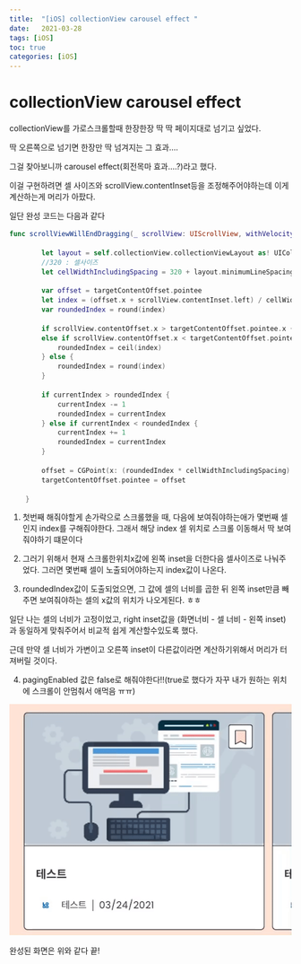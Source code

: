 ```yaml
---
title:  "[iOS] collectionView carousel effect "
date:   2021-03-28
tags: [iOS]
toc: true 
categories: [iOS]
---
```


# collectionView carousel effect

collectionView를 가로스크롤할때 한장한장 딱 딱 페이지대로 넘기고 싶었다.

딱 오른쪽으로 넘기면 한장만 딱 넘겨지는 그 효과....

그걸 찾아보니까 carousel effect(회전목마 효과....?)라고 했다.

이걸 구현하려면 셀 사이즈와 scrollView.contentInset등을 조정해주어야하는데 이게 계산하는게 머리가 아팠다.

일단 완성 코드는 다음과 같다



```swift
func scrollViewWillEndDragging(_ scrollView: UIScrollView, withVelocity velocity: CGPoint, targetContentOffset: UnsafeMutablePointer<CGPoint>) {

        let layout = self.collectionView.collectionViewLayout as! UICollectionViewFlowLayout
        //320 : 셀사이즈
        let cellWidthIncludingSpacing = 320 + layout.minimumLineSpacing

        var offset = targetContentOffset.pointee
        let index = (offset.x + scrollView.contentInset.left) / cellWidthIncludingSpacing
        var roundedIndex = round(index)

        if scrollView.contentOffset.x > targetContentOffset.pointee.x { roundedIndex = floor(index) }
        else if scrollView.contentOffset.x < targetContentOffset.pointee.x {
            roundedIndex = ceil(index)
        } else {
            roundedIndex = round(index)
        }

        if currentIndex > roundedIndex {
            currentIndex -= 1
            roundedIndex = currentIndex
        } else if currentIndex < roundedIndex {
            currentIndex += 1
            roundedIndex = currentIndex
        }

        offset = CGPoint(x: (roundedIndex * cellWidthIncludingSpacing) - scrollView.contentInset.left, y: -scrollView.contentInset.top)
        targetContentOffset.pointee = offset

    }

```



1. 첫번째 해줘야할게 손가락으로 스크롤했을 때, 다음에 보여줘야하는애가 몇번째 셀인지 index를 구해줘야한다. 그래서 해당 index 셀 위치로 스크롤 이동해서 딱 보여줘야하기 떄문이다
2. 그러기 위해서 현재 스크롤한위치x값에 왼쪽 inset을 더한다음 셀사이즈로 나눠주었다. 그러면 몇번째 셀이 노출되어야하는지 index값이 나온다.

3. roundedIndex값이 도출되었으면, 그 값에 셀의 너비를 곱한 뒤 왼쪽 inset만큼 빼주면 보여줘야하는 셀의 x값의 위치가 나오게된다. ㅎㅎ



일단 나는 셀의 너비가 고정이었고, right inset값을 (화면너비 - 셀 너비 - 왼쪽 inset)과 동일하게 맞춰주어서 비교적 쉽게 계산할수있도록 했다.

근데 만약 셀 너비가 가변이고 오른쪽 inset이 다른값이라면 계산하기위해서 머리가 터져버릴 것이다.



4. pagingEnabled 값은 false로 해줘야한다!!(true로 했다가 자꾸 내가 원하는 위치에 스크롤이 안멈춰서 애먹음 ㅠㅠ)

![시연이미지](https://github.com/YuJieun/YuJieun.github.io/blob/master/assets/images/carousel.gif?raw=true)

완성된 화면은 위와 같다 끝!

